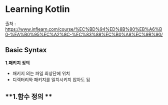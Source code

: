 # Learning Kotlin
출처 : <https://www.inflearn.com/course/%EC%BD%94%ED%8B%80%EB%A6%B0-%EA%B0%95%EC%A2%8C-%EC%83%88%EC%B0%A8%EC%9B%90/>

## Basic Syntax
**1.패키지 정의**
 - 패키지 의는 파일 최상단에 위치
 - 디렉터리와 패키지를 일치시키지 않아도 됨

**1.함수 정의 **
 - 

